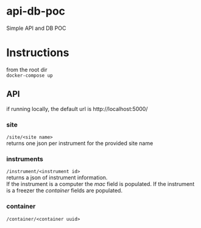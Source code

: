 # api-db-poc
Simple API and DB POC

# Instructions
from the root dir  
`docker-compose up`

## API
if running locally, the default url is
http://localhost:5000/
### site
`/site/<site name>`  
returns one json per instrument for the provided site name
### instruments
`/instrument/<instrument id>`  
returns a json of instrument information.   
If the instrument is a computer the _mac_ field is populated.
If the instrument is a freezer the _container_ fields are populated.  
### container
`/container/<container uuid>`